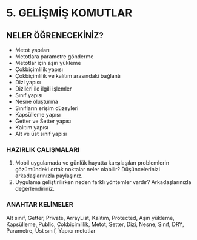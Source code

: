 # 5. GELİŞMİŞ KOMUTLAR
## NELER ÖĞRENECEKİNİZ?
- Metot yapıları
- Metotlara parametre gönderme
- Metotlar için aşırı yükleme
- Çokbiçimlilik yapısı
- Çokbiçimlilik ve kalıtım arasındaki bağlantı
- Dizi yapısı
- Dizileri ile ilgili işlemler
- Sınıf yapısı
- Nesne oluşturma
- Sınıfların erişim düzeyleri
- Kapsülleme yapısı
- Getter ve Setter yapısı
- Kalıtım yapısı
- Alt ve üst sınıf yapısı

### HAZIRLIK ÇALIŞMALARI
1. Mobil uygulamada ve günlük hayatta karşılaşılan problemlerin çözümündeki ortak noktalar neler olabilir? Düşüncelerinizi arkadaşlarınızla paylaşınız.
2. Uygulama geliştirilirken neden farklı yöntemler vardır? Arkadaşlarınızla değerlendiriniz.

### ANAHTAR KELİMELER
Alt sınıf, Getter, Private, ArrayList, Kalıtım, Protected, Aşırı yükleme, Kapsülleme, Public, Çokbiçimlilik, Metot, Setter, Dizi, Nesne, Sınıf, DRY, Parametre, Üst sınıf, Yapıcı metotlar